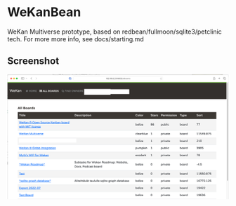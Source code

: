 # WeKanBean

WeKan Multiverse prototype, based on redbean/fullmoon/sqlite3/petclinic tech. For more more info, see docs/starting.md

## Screenshot

![screenshot](screenshot.png)

